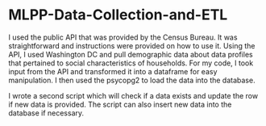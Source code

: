# MLPP-Data-Collection-and-ETL

I used the public API that was provided by the Census Bureau. It was straightforward and instructions were provided on how to use it. Using the API, I used Washington DC and pull demographic data about data profiles that pertained to social characteristics of households. For my code, I took input from the API and transformed it into a dataframe for easy manipulation. I then used the psycopg2 to load the data into the database. 

I wrote a second script which will check if a data exists and update the row if new data is provided. The script can also insert new data into the database if necessary.


